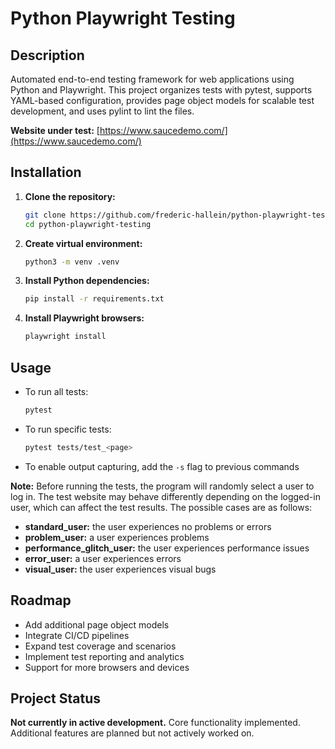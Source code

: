 # Python Playwright Testing

## Description
Automated end-to-end testing framework for web applications using Python and Playwright. This project organizes tests with pytest, supports YAML-based configuration, provides page object models for scalable test development, and uses pylint to lint the files.

**Website under test:** [https://www.saucedemo.com/](https://www.saucedemo.com/)

## Installation

1. **Clone the repository:**
   ```sh
   git clone https://github.com/frederic-hallein/python-playwright-testing.git
   cd python-playwright-testing
   ```

2. **Create virtual environment:**
    ```sh
    python3 -m venv .venv
    ```

3. **Install Python dependencies:**
    ```sh
    pip install -r requirements.txt
    ```

4. **Install Playwright browsers:**
    ```sh
    playwright install
    ```

## Usage
- To run all tests:
    ```sh
    pytest
    ```

- To run specific tests:
    ```sh
    pytest tests/test_<page>
    ```

- To enable output capturing, add the ```-s``` flag to previous commands


**Note:** Before running the tests, the program will randomly select a user to log in. The test website may behave differently depending on the logged-in user, which can affect the test results. The possible cases are as follows:
  - **standard_user:** the user experiences no problems or errors
  - **problem_user:** a user experiences problems
  - **performance_glitch_user:** the user experiences performance issues
  - **error_user:** a user experiences errors
  - **visual_user:** the user experiences visual bugs



## Roadmap
- Add additional page object models
- Integrate CI/CD pipelines
- Expand test coverage and scenarios
- Implement test reporting and analytics
- Support for more browsers and devices

## Project Status

**Not currently in active development.** Core functionality implemented. Additional features are planned but not actively worked on.